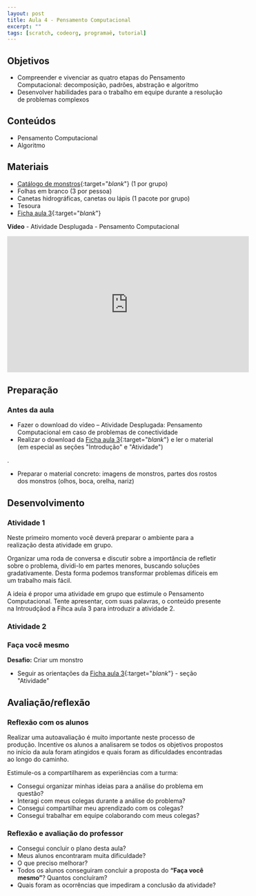 ```yaml
---
layout: post
title: Aula 4 - Pensamento Computacional
excerpt: ""
tags: [scratch, codeorg, programaê, tutorial]
---
```


## Objetivos
 - Compreender e vivenciar as quatro etapas do Pensamento Computacional: decomposição, padrões, abstração e algoritmo
 - Desenvolver habilidades para o trabalho em equipe durante a resolução de problemas complexos

## Conteúdos
 - Pensamento Computacional
 - Algoritmo

## Materiais
 - [Catálogo de monstros](/blocos/pdf/CatalogoDeMonstros.pdf){:target="_blank_"}  (1 por grupo)
 - Folhas em branco (3 por pessoa)
 - Canetas hidrográficas, canetas ou lápis (1 pacote por grupo)
 - Tesoura
 - [Ficha aula 3](/blocos/pdf/Ficha%203-PensamentoComputacional.pdf){:target="_blank_"}

**Vídeo** - Atividade Desplugada - Pensamento Computacional

<iframe width="560" height="315" src="https://www.youtube.com/embed/injJWiSA0pw" frameborder="0" allowfullscreen></iframe>


## Preparação

### Antes da aula
 - Fazer o download do vídeo – Atividade Desplugada: Pensamento Computacional em caso de problemas de conectividade
 - Realizar o download da [Ficha aula 3](/blocos/pdf/Ficha%203-PensamentoComputacional.pdf){:target="_blank_"} e ler o material (em especial as seções "Introdução" e "Atividade")

.
 - Preparar o material concreto: imagens de monstros, partes dos rostos dos monstros (olhos, boca, orelha, nariz)

## Desenvolvimento

### Atividade 1
Neste primeiro momento você deverá preparar o ambiente para a realização desta atividade em grupo.

Organizar uma roda de conversa e discutir sobre a importância de refletir sobre o problema, dividi-lo em partes menores, buscando soluções gradativamente. Desta forma podemos transformar problemas difíceis em um trabalho mais fácil.

A ideia é propor uma atividade em grupo que estimule o Pensamento Computacional. Tente apresentar, com suas palavras, o conteúdo presente na Introudçãod a Fihca aula 3 para introduzir a atividade 2.

### Atividade 2


### Faça você mesmo

**Desafio:** Criar um monstro

 - Seguir as orientações da [Ficha aula 3](/blocos/pdf/Ficha%203-PensamentoComputacional.pdf){:target="_blank_"} - seção "Atividade"



## Avaliação/reflexão

### Reflexão com os alunos

Realizar uma autoavaliação é muito importante neste processo de produção. Incentive os alunos a analisarem se todos os objetivos propostos no início da aula foram atingidos e quais foram as dificuldades encontradas ao longo do caminho.

Estimule-os a compartilharem as experiências com a turma:

 - Consegui organizar minhas ideias para a análise do problema em questão?
 - Interagi com meus colegas durante a análise do problema?
 - Consegui compartilhar meu aprendizado com os colegas?
 - Consegui trabalhar em equipe colaborando com meus colegas?

### Reflexão e avaliação do professor

 - Consegui concluir o plano desta aula?
 - Meus alunos encontraram muita dificuldade?
 - O que preciso melhorar?
 - Todos os alunos conseguiram concluir a proposta do **“Faça você mesmo”**? Quantos concluíram?
 - Quais foram as ocorrências que impediram a conclusão da atividade?

 
